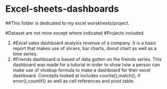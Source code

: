 # Excel-sheets-dashboards
##This folder is dedicated to my excel worskheets/project.

#Dataset are not mine except where indicated
#Projects included

1. #Excel sales dashboard analysis revenue of a company. It is a basic report that makes use of slicers, bar charts, donut chart as well as a time series.
2. #Friends dashboard is based of data gotten on the freinds series. This dashboard was made for a tutorial in order to show how a person can make use of vlookup formula to make a dashboard for their excel dashboard. Concepts looked at includes counta(),match(), if error(),countif() as well as cell references and pivot table.
